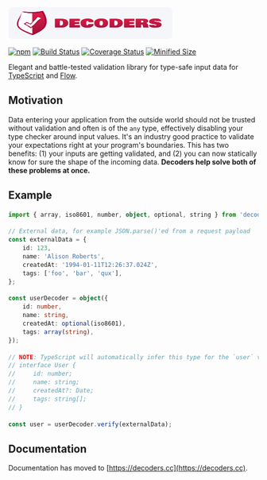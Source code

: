 <img alt="Decoders logo" src="./img/logo@2x.png" width="330" height="64" /><br />

[![npm](https://img.shields.io/npm/v/decoders.svg)](https://www.npmjs.com/package/decoders)
[![Build Status](https://github.com/nvie/decoders/workflows/test/badge.svg)](https://github.com/nvie/decoders/actions)
[![Coverage Status](https://img.shields.io/coveralls/nvie/decoders/main.svg)](https://coveralls.io/github/nvie/decoders?branch=main)
[![Minified Size](https://badgen.net/bundlephobia/minzip/decoders)](https://bundlephobia.com/result?p=decoders)

Elegant and battle-tested validation library for type-safe input data for
[TypeScript](https://www.typescriptlang.org/) and [Flow](https://flow.org/).

## Motivation

Data entering your application from the outside world should not be trusted without
validation and often is of the `any` type, effectively disabling your type checker around
input values. It's an industry good practice to validate your expectations right at your
program's boundaries. This has two benefits: (1) your inputs are getting validated, and
(2) you can now statically know for sure the shape of the incoming data. **Decoders help
solve both of these problems at once.**

## Example

```typescript
import { array, iso8601, number, object, optional, string } from 'decoders';

// External data, for example JSON.parse()'ed from a request payload
const externalData = {
    id: 123,
    name: 'Alison Roberts',
    createdAt: '1994-01-11T12:26:37.024Z',
    tags: ['foo', 'bar', 'qux'],
};

const userDecoder = object({
    id: number,
    name: string,
    createdAt: optional(iso8601),
    tags: array(string),
});

// NOTE: TypeScript will automatically infer this type for the `user` variable
// interface User {
//     id: number;
//     name: string;
//     createdAt?: Date;
//     tags: string[];
// }

const user = userDecoder.verify(externalData);
```

## Documentation

<div id="guard"></div>
<div id="primitives"></div>
<div id="compositions"></div>
<div id="building-custom-decoders"></div>
<div id="number"></div>
<div id="integer"></div>
<div id="positiveNumber"></div>
<div id="positiveInteger"></div>
<div id="string"></div>
<div id="nonEmptyString"></div>
<div id="regex"></div>
<div id="email"></div>
<div id="url"></div>
<div id="httpsUrl"></div>
<div id="uuid"></div>
<div id="uuidv1"></div>
<div id="uuidv4"></div>
<div id="boolean"></div>
<div id="string"></div>
<div id="truthy"></div>
<div id="numericBoolean"></div>
<div id="date"></div>
<div id="iso8601"></div>
<div id="null_"></div>
<div id="undefined_"></div>
<div id="constant"></div>
<div id="always"></div>
<div id="hardcoded"></div>
<div id="never"></div>
<div id="fail"></div>
<div id="unknown"></div>
<div id="mixed"></div>
<div id="optional"></div>
<div id="nullable"></div>
<div id="maybe"></div>
<div id="array"></div>
<div id="nonEmptyArray"></div>
<div id="poja"></div>
<div id="tuple"></div>
<div id="set"></div>
<div id="object"></div>
<div id="exact"></div>
<div id="inexact"></div>
<div id="pojo"></div>
<div id="dict"></div>
<div id="mapping"></div>
<div id="json"></div>
<div id="jsonObject"></div>
<div id="jsonArray"></div>
<div id="either"></div>
<div id="taggedUnion"></div>
<div id="oneOf"></div>
<div id="instanceOf"></div>
<div id="transform"></div>
<div id="compose"></div>
<div id="predicate"></div>
<div id="prep"></div>
<div id="describe"></div>
<div id="lazy"></div>
<div id="the-difference-between-object-exact-and-inexact"></div>
<div id="building-custom-decoders"></div>
<div id="transformation"></div>
<div id="adding-predicates"></div>

Documentation has moved to [https://decoders.cc](https://decoders.cc).
